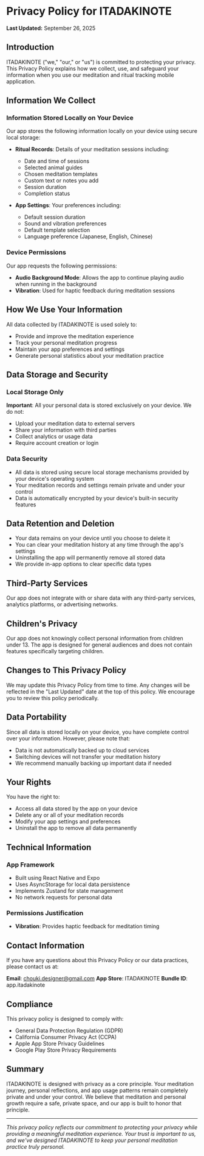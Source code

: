 # Privacy Policy for ITADAKINOTE

**Last Updated:** September 26, 2025

## Introduction

ITADAKINOTE ("we," "our," or "us") is committed to protecting your privacy. This Privacy Policy explains how we collect, use, and safeguard your information when you use our meditation and ritual tracking mobile application.

## Information We Collect

### Information Stored Locally on Your Device

Our app stores the following information locally on your device using secure local storage:

- **Ritual Records**: Details of your meditation sessions including:
  - Date and time of sessions
  - Selected animal guides
  - Chosen meditation templates
  - Custom text or notes you add
  - Session duration
  - Completion status

- **App Settings**: Your preferences including:
  - Default session duration
  - Sound and vibration preferences
  - Default template selection
  - Language preference (Japanese, English, Chinese)

### Device Permissions

Our app requests the following permissions:

- **Audio Background Mode**: Allows the app to continue playing audio when running in the background
- **Vibration**: Used for haptic feedback during meditation sessions

## How We Use Your Information

All data collected by ITADAKINOTE is used solely to:

- Provide and improve the meditation experience
- Track your personal meditation progress
- Maintain your app preferences and settings
- Generate personal statistics about your meditation practice

## Data Storage and Security

### Local Storage Only

**Important**: All your personal data is stored exclusively on your device. We do not:

- Upload your meditation data to external servers
- Share your information with third parties
- Collect analytics or usage data
- Require account creation or login

### Data Security

- All data is stored using secure local storage mechanisms provided by your device's operating system
- Your meditation records and settings remain private and under your control
- Data is automatically encrypted by your device's built-in security features

## Data Retention and Deletion

- Your data remains on your device until you choose to delete it
- You can clear your meditation history at any time through the app's settings
- Uninstalling the app will permanently remove all stored data
- We provide in-app options to clear specific data types

## Third-Party Services

Our app does not integrate with or share data with any third-party services, analytics platforms, or advertising networks.

## Children's Privacy

Our app does not knowingly collect personal information from children under 13. The app is designed for general audiences and does not contain features specifically targeting children.

## Changes to This Privacy Policy

We may update this Privacy Policy from time to time. Any changes will be reflected in the "Last Updated" date at the top of this policy. We encourage you to review this policy periodically.

## Data Portability

Since all data is stored locally on your device, you have complete control over your information. However, please note that:

- Data is not automatically backed up to cloud services
- Switching devices will not transfer your meditation history
- We recommend manually backing up important data if needed

## Your Rights

You have the right to:

- Access all data stored by the app on your device
- Delete any or all of your meditation records
- Modify your app settings and preferences
- Uninstall the app to remove all data permanently

## Technical Information

### App Framework
- Built using React Native and Expo
- Uses AsyncStorage for local data persistence
- Implements Zustand for state management
- No network requests for personal data

### Permissions Justification
- **Vibration**: Provides haptic feedback for meditation timing

## Contact Information

If you have any questions about this Privacy Policy or our data practices, please contact us at:

**Email**: chouki.designer@gmail.com
**App Store**: ITADAKINOTE
**Bundle ID**: app.itadakinote

## Compliance

This privacy policy is designed to comply with:

- General Data Protection Regulation (GDPR)
- California Consumer Privacy Act (CCPA)
- Apple App Store Privacy Guidelines
- Google Play Store Privacy Requirements

## Summary

ITADAKINOTE is designed with privacy as a core principle. Your meditation journey, personal reflections, and app usage patterns remain completely private and under your control. We believe that meditation and personal growth require a safe, private space, and our app is built to honor that principle.

---

*This privacy policy reflects our commitment to protecting your privacy while providing a meaningful meditation experience. Your trust is important to us, and we've designed ITADAKINOTE to keep your personal meditation practice truly personal.*
